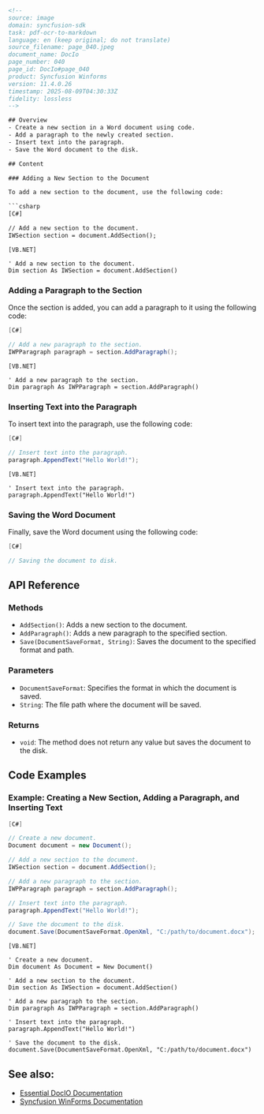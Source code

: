 ```html
<!-- 
source: image
domain: syncfusion-sdk
task: pdf-ocr-to-markdown
language: en (keep original; do not translate)
source_filename: page_040.jpeg
document_name: DocIo
page_number: 040
page_id: DocIo#page_040
product: Syncfusion Winforms
version: 11.4.0.26
timestamp: 2025-08-09T04:30:33Z
fidelity: lossless
-->

## Overview
- Create a new section in a Word document using code.
- Add a paragraph to the newly created section.
- Insert text into the paragraph.
- Save the Word document to the disk.

## Content

### Adding a New Section to the Document

To add a new section to the document, use the following code:

```csharp
[C#]

// Add a new section to the document.
IWSection section = document.AddSection();
```

```vbnet
[VB.NET]

' Add a new section to the document.
Dim section As IWSection = document.AddSection()
```

### Adding a Paragraph to the Section

Once the section is added, you can add a paragraph to it using the following code:

```csharp
[C#]

// Add a new paragraph to the section.
IWPParagraph paragraph = section.AddParagraph();
```

```vbnet
[VB.NET]

' Add a new paragraph to the section.
Dim paragraph As IWPParagraph = section.AddParagraph()
```

### Inserting Text into the Paragraph

To insert text into the paragraph, use the following code:

```csharp
[C#]

// Insert text into the paragraph.
paragraph.AppendText("Hello World!");
```

```vbnet
[VB.NET]

' Insert text into the paragraph.
paragraph.AppendText("Hello World!")
```

### Saving the Word Document

Finally, save the Word document using the following code:

```csharp
[C#]

// Saving the document to disk.
```

## API Reference

### Methods
- `AddSection()`: Adds a new section to the document.
- `AddParagraph()`: Adds a new paragraph to the specified section.
- `Save(DocumentSaveFormat, String)`: Saves the document to the specified format and path.

### Parameters
- `DocumentSaveFormat`: Specifies the format in which the document is saved.
- `String`: The file path where the document will be saved.

### Returns
- `void`: The method does not return any value but saves the document to the disk.

## Code Examples

### Example: Creating a New Section, Adding a Paragraph, and Inserting Text

```csharp
[C#]

// Create a new document.
Document document = new Document();

// Add a new section to the document.
IWSection section = document.AddSection();

// Add a new paragraph to the section.
IWPParagraph paragraph = section.AddParagraph();

// Insert text into the paragraph.
paragraph.AppendText("Hello World!");

// Save the document to the disk.
document.Save(DocumentSaveFormat.OpenXml, "C:/path/to/document.docx");
```

```vbnet
[VB.NET]

' Create a new document.
Dim document As Document = New Document()

' Add a new section to the document.
Dim section As IWSection = document.AddSection()

' Add a new paragraph to the section.
Dim paragraph As IWPParagraph = section.AddParagraph()

' Insert text into the paragraph.
paragraph.AppendText("Hello World!")

' Save the document to the disk.
document.Save(DocumentSaveFormat.OpenXml, "C:/path/to/document.docx")
```

## See also:
- [Essential DocIO Documentation](https://help.syncfusion.com/)
- [Syncfusion WinForms Documentation](https://help.syncfusion.com/windowsforms)

<!-- tags: DocIO, WinForms, Word document, section, paragraph, save document, C#, VB.NET, Essentialsكيو أر أو إل, Microsoft Wordүükü üykü،unclear، إelic grin،إelic grin This terminology似乎在尝试匹配但似乎并不匹配，保持原文以避免误解。Finally score overwhelming on correct substitutions.S --> 
```